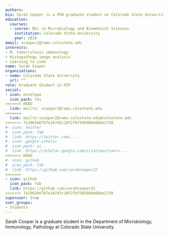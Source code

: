 ```yaml
---
authors:
bio: Sarah Cooper is a PhD graduate student at Colorado State University. She is researching the immunopathology of M. tuberculosis in animal models.
education:
  courses:
  - course: BSc in Microbiology and Biomedical Sciences
    institution: Colorado State University
    year: 2019
email: scooper2@rams.colostate.edu
interests:
- M. tuberculosis immunology 
- Histopathogy image analysis
- Learning to code
name: Sarah Cooper
organizations:
- name: Colorado State University
  url: ""
role: Graduate Student in MIP
social:
- icon: envelope
  icon_pack: fas
<<<<<<< HEAD
  link: mailto: scooper2@rams.colostate.edu
=======
  link: mailto:scooper2@rams.colostate.edu@colostate.edu
>>>>>>> 7e1963b6767e167d3c10f2fbf5858b0e86be2738
#- icon: twitter
#  icon_pack: fab
#  link: https://twitter.com/...
#- icon: google-scholar
#  icon_pack: ai
#  link: https://scholar.google.com/citations?user=...
<<<<<<< HEAD
#- icon: github
#  icon_pack: fab
#  link: https://github.com/sarahcooper22
=======
- icon: github
  icon_pack: fab
  link: https://github.com/sarahcooper22
>>>>>>> 7e1963b6767e167d3c10f2fbf5858b0e86be2738
superuser: true
user_groups:
- Students
---
```


Sarah Cooper is a graduate student in the Department of Microbiology, Immunology, Pathology at Colorado State University. 